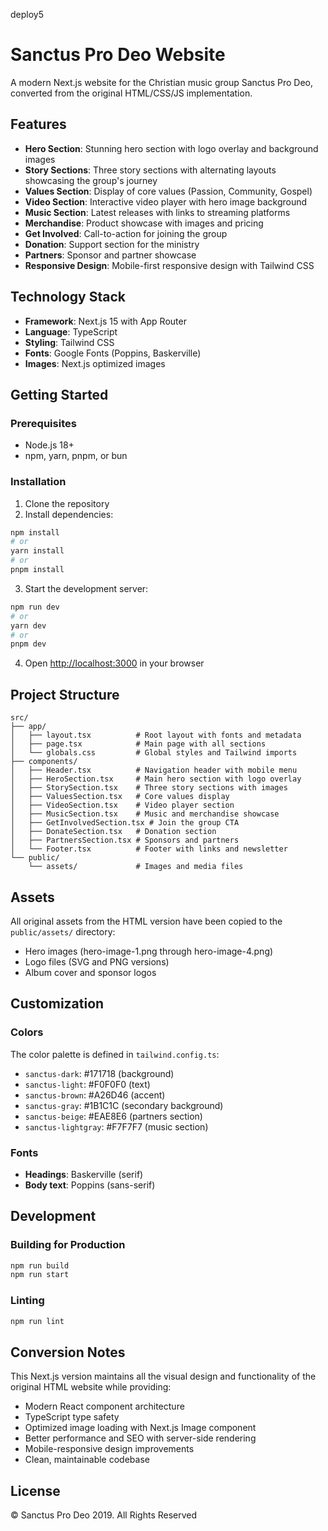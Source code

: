deploy5

# Sanctus Pro Deo Website

A modern Next.js website for the Christian music group Sanctus Pro Deo, converted from the original HTML/CSS/JS implementation.

## Features

- **Hero Section**: Stunning hero section with logo overlay and background images
- **Story Sections**: Three story sections with alternating layouts showcasing the group's journey
- **Values Section**: Display of core values (Passion, Community, Gospel)
- **Video Section**: Interactive video player with hero image background
- **Music Section**: Latest releases with links to streaming platforms
- **Merchandise**: Product showcase with images and pricing
- **Get Involved**: Call-to-action for joining the group
- **Donation**: Support section for the ministry
- **Partners**: Sponsor and partner showcase
- **Responsive Design**: Mobile-first responsive design with Tailwind CSS

## Technology Stack

- **Framework**: Next.js 15 with App Router
- **Language**: TypeScript
- **Styling**: Tailwind CSS
- **Fonts**: Google Fonts (Poppins, Baskerville)
- **Images**: Next.js optimized images

## Getting Started

### Prerequisites

- Node.js 18+ 
- npm, yarn, pnpm, or bun

### Installation

1. Clone the repository
2. Install dependencies:

```bash
npm install
# or
yarn install
# or
pnpm install
```

3. Start the development server:

```bash
npm run dev
# or
yarn dev
# or
pnpm dev
```

4. Open [http://localhost:3000](http://localhost:3000) in your browser

## Project Structure

```
src/
├── app/
│   ├── layout.tsx          # Root layout with fonts and metadata
│   ├── page.tsx            # Main page with all sections
│   └── globals.css         # Global styles and Tailwind imports
├── components/
│   ├── Header.tsx          # Navigation header with mobile menu
│   ├── HeroSection.tsx     # Main hero section with logo overlay
│   ├── StorySection.tsx    # Three story sections with images
│   ├── ValuesSection.tsx   # Core values display
│   ├── VideoSection.tsx    # Video player section
│   ├── MusicSection.tsx    # Music and merchandise showcase
│   ├── GetInvolvedSection.tsx # Join the group CTA
│   ├── DonateSection.tsx   # Donation section
│   ├── PartnersSection.tsx # Sponsors and partners
│   └── Footer.tsx          # Footer with links and newsletter
└── public/
    └── assets/             # Images and media files
```

## Assets

All original assets from the HTML version have been copied to the `public/assets/` directory:

- Hero images (hero-image-1.png through hero-image-4.png)
- Logo files (SVG and PNG versions)
- Album cover and sponsor logos

## Customization

### Colors

The color palette is defined in `tailwind.config.ts`:

- `sanctus-dark`: #171718 (background)
- `sanctus-light`: #F0F0F0 (text)
- `sanctus-brown`: #A26D46 (accent)
- `sanctus-gray`: #1B1C1C (secondary background)
- `sanctus-beige`: #EAE8E6 (partners section)
- `sanctus-lightgray`: #F7F7F7 (music section)

### Fonts

- **Headings**: Baskerville (serif)
- **Body text**: Poppins (sans-serif)

## Development

### Building for Production

```bash
npm run build
npm run start
```

### Linting

```bash
npm run lint
```

## Conversion Notes

This Next.js version maintains all the visual design and functionality of the original HTML website while providing:

- Modern React component architecture
- TypeScript type safety
- Optimized image loading with Next.js Image component
- Better performance and SEO with server-side rendering
- Mobile-responsive design improvements
- Clean, maintainable codebase

## License

© Sanctus Pro Deo 2019. All Rights Reserved
